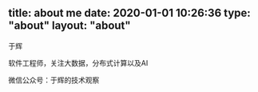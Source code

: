 title: about me
date: 2020-01-01 10:26:36
type: "about"
layout: "about"
---

于辉

软件工程师，关注大数据，分布式计算以及AI

微信公众号：于辉的技术观察

